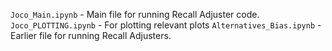 `Joco_Main.ipynb` - Main file for running Recall Adjuster code.
`Joco_PLOTTING.ipynb` - For plotting relevant plots
`Alternatives_Bias.ipynb` - Earlier file for running Recall Adjusters.
